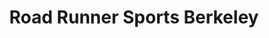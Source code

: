 ---
title: "Road Runner Sports Berkeley"
url: /berkeley/road-runner-sports-berkeley/
shop: sports
---